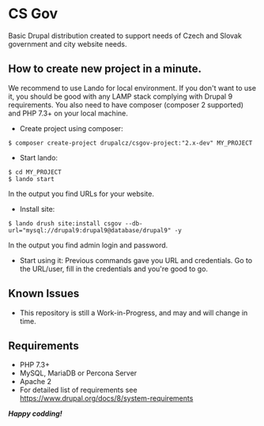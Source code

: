 # CS Gov

Basic Drupal distribution created to support needs of Czech and Slovak government and city website needs.

## How to create new project in a minute.

We recommend to use Lando for local environment. If you don't want to use it, you should be good with any LAMP stack
complying with Drupal 9 requirements. You also need to have composer (composer 2 supported) and PHP 7.3+ on your local machine.

- Create project using composer:
```
$ composer create-project drupalcz/csgov-project:"2.x-dev" MY_PROJECT
```

- Start lando:
``` 
$ cd MY_PROJECT
$ lando start
```
In the output you find URLs for your website.

- Install site:
``` 
$ lando drush site:install csgov --db-url="mysql://drupal9:drupal9@database/drupal9" -y
```
In the output you find admin login and password.

- Start using it:
Previous commands gave you URL and credentials. Go to the URL/user, fill in the credentials and you're good to go.

## Known Issues

* This repository is still a Work-in-Progress, and may and will change in time.

## Requirements

* PHP 7.3+
* MySQL, MariaDB or Percona Server
* Apache 2
* For detailed list of requirements see https://www.drupal.org/docs/8/system-requirements

***Happy codding!***
